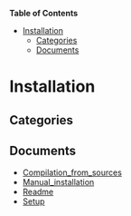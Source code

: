 <!-- START doctoc generated TOC please keep comment here to allow auto update -->
<!-- DON'T EDIT THIS SECTION, INSTEAD RE-RUN doctoc TO UPDATE -->
**Table of Contents**

- [Installation](#installation)
  - [Categories](#categories)
  - [Documents](#documents)

<!-- END doctoc generated TOC please keep comment here to allow auto update -->

# Installation

## Categories

## Documents

- [Compilation_from_sources](Compilation_from_sources.md)
- [Manual_installation](Manual_installation.md)
- [Readme](Readme.md)
- [Setup](Setup.md)
